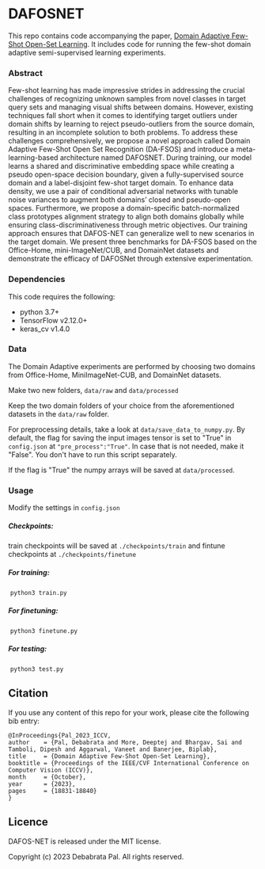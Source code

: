 # DAFOSNET

This repo contains code accompanying the paper, 	[Domain Adaptive Few-Shot Open-Set
Learning](https://openaccess.thecvf.com/content/ICCV2023/papers/Pal_Domain_Adaptive_Few-Shot_Open-Set_Learning_ICCV_2023_paper.pdf). It includes code for running the few-shot domain adaptive semi-supervised learning experiments.

### Abstract

Few-shot learning has made impressive strides in addressing the crucial challenges of recognizing unknown samples from novel classes in target query sets and managing visual shifts between domains. However, existing techniques fall short when it comes to identifying target outliers under domain shifts by learning to reject pseudo-outliers from the source domain, resulting in an incomplete solution to both problems. To address these challenges comprehensively, we propose a novel approach called Domain Adaptive Few-Shot Open Set Recognition (DA-FSOS) and introduce a meta-learning-based architecture named DAFOSNET. During training, our model learns a shared and discriminative embedding space while creating a pseudo open-space decision boundary, given a fully-supervised source domain and a label-disjoint few-shot target domain. To enhance data density, we use a pair of conditional adversarial networks with tunable noise variances to augment both domains’ closed and pseudo-open spaces. Furthermore, we propose a domain-specific batch-normalized class prototypes alignment strategy to align both domains globally while ensuring class-discriminativeness through metric objectives. Our training approach ensures that DAFOS-NET can generalize well to new scenarios in the target domain. We present three benchmarks for DA-FSOS based on the Office-Home, mini-ImageNet/CUB, and DomainNet datasets and demonstrate the efficacy of DAFOSNet through extensive experimentation.

### Dependencies
This code requires the following:
* python 3.7+
* TensorFlow v2.12.0+
* keras_cv v1.4.0

### Data
The Domain Adaptive experiments are performed by choosing two domains from Office-Home, MiniImageNet-CUB, and DomainNet datasets.

Make two new folders, `data/raw` and `data/processed`

Keep the two domain folders of your choice from the aforementioned datasets in the `data/raw` folder.

For preprocessing details, take a look at `data/save_data_to_numpy.py`. By default, the flag for saving the input images tensor is set to "True" in `config.json` at `"pre_process":"True"`. In case that is not needed, make it "False". You don't have to run this script separately.

If the flag is "True" the numpy arrays will be saved at `data/processed`.

### Usage
Modify the settings in `config.json`

##### Checkpoints:
train checkpoints will be saved at `./checkpoints/train` and fintune checkpoints at `./checkpoints/finetune`

##### For training:
&nbsp;`python3 train.py`
##### For finetuning:
&nbsp;`python3 finetune.py`
##### For testing:
&nbsp;`python3 test.py`

## Citation  
If you use any content of this repo for your work, please cite the following bib entry:

	@InProceedings{Pal_2023_ICCV,
    author    = {Pal, Debabrata and More, Deeptej and Bhargav, Sai and Tamboli, Dipesh and Aggarwal, Vaneet and Banerjee, Biplab},
    title     = {Domain Adaptive Few-Shot Open-Set Learning},
    booktitle = {Proceedings of the IEEE/CVF International Conference on Computer Vision (ICCV)},
    month     = {October},
    year      = {2023},
    pages     = {18831-18840}
	}

## Licence
DAFOS-NET is released under the MIT license.

Copyright (c) 2023 Debabrata Pal. All rights reserved.
